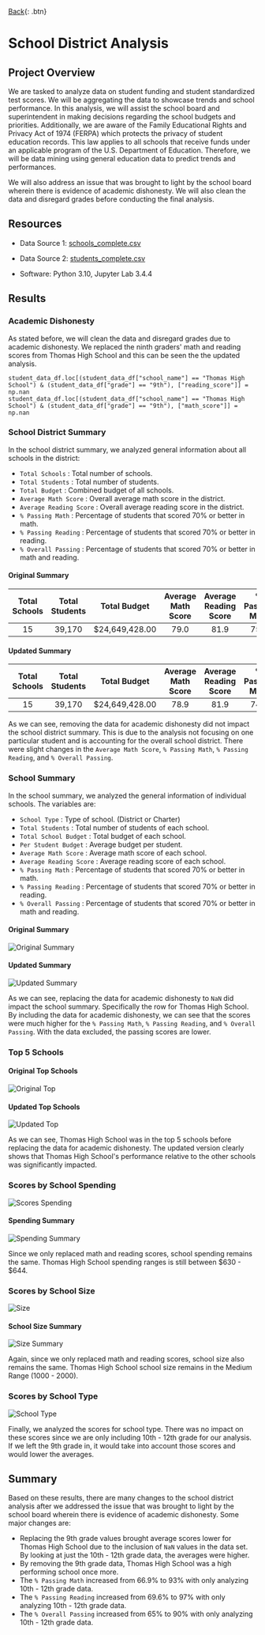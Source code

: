 [Back](https://dosanity.github.io/){: .btn}

# School District Analysis

## Project Overview
We are tasked to analyze data on student funding and student standardized test scores. We will be aggregating the data to showcase trends and school performance. In this analysis, we will assist the school board and superintendent in making decisions regarding the school budgets and priorities. Additionally, we are aware of the Family Educational Rights and Privacy Act of 1974 (FERPA) which protects the privacy of student education records. This law applies to all schools that receive funds under an applicable program of the U.S. Department of Education. Therefore, we will be data mining using general education data to predict trends and performances.

We will also address an issue that was brought to light by the school board wherein there is evidence of academic dishonesty. We will also clean the data and disregard grades before conducting the final analysis.

## Resources

+ Data Source 1: [schools_complete.csv](https://github.com/dosanity/school_district_analysis/files/9284310/schools_complete.csv)

+ Data Source 2: [students_complete.csv](https://github.com/dosanity/school_district_analysis/files/9284312/students_complete.csv)

+ Software: Python 3.10, Jupyter Lab 3.4.4

## Results

### Academic Dishonesty

As stated before, we will clean the data and disregard grades due to academic dishonesty. We replaced the ninth graders' math and reading scores from Thomas High School and this can be seen the the updated analysis.

```
student_data_df.loc[(student_data_df["school_name"] == "Thomas High School") & (student_data_df["grade"] == "9th"), ["reading_score"]] = np.nan
student_data_df.loc[(student_data_df["school_name"] == "Thomas High School") & (student_data_df["grade"] == "9th"), ["math_score"]] = np.nan
```

### School District Summary

In the school district summary, we analyzed general information about all schools in the district:
+ `Total Schools` : Total number of schools.
+ `Total Students` : Total number of students.
+ `Total Budget` : Combined budget of all schools.
+ `Average Math Score` : Overall average math score in the district.
+ `Average Reading Score` : Overall average reading score in the district.
+ `% Passing Math` : Percentage of students that scored 70% or better in math.
+ `% Passing Reading` : Percentage of students that scored 70% or better in reading.
+ `% Overall Passing` : Percentage of students that scored 70% or better in math and reading.

#### Original Summary

| Total Schools | Total Students | Total Budget   | Average Math Score | Average Reading Score | % Passing Math | % Passing Reading | % Overall Passing |
| :-----------: | :------------: | :------------: | :----------------: | :-------------------: | :------------: | :---------------: | :---------------: |
| 15            | 39,170         | $24,649,428.00 | 79.0               | 81.9                  | 75.0           | 85.8              | 65.2              |

#### Updated Summary

| Total Schools | Total Students | Total Budget   | Average Math Score | Average Reading Score | % Passing Math | % Passing Reading | % Overall Passing |
| :-----------: | :------------: | :------------: | :----------------: | :-------------------: | :------------: | :---------------: | :---------------: |
| 15            | 39,170         | $24,649,428.00 | 78.9               | 81.9                  | 74.8           | 85.7              | 64.9              |

As we can see, removing the data for academic dishonesty did not impact the school district summary. This is due to the analysis not focusing on one particular student and is accounting for the overall school district. There were slight changes in the `Average Math Score`, `% Passing Math`, `% Passing Reading`, and `% Overall Passing`. 

### School Summary

In the school summary, we analyzed the general information of individual schools. The variables are:

+ `School Type` : Type of school. (District or Charter)
+ `Total Students` : Total number of students of each school.
+ `Total School Budget` : Total budget of each school.
+ `Per Student Budget` : Average budget per student.
+ `Average Math Score` : Average math score of each school.
+ `Average Reading Score` :  Average reading score of each school.
+ `% Passing Math` : Percentage of students that scored 70% or better in math.
+ `% Passing Reading` : Percentage of students that scored 70% or better in reading.
+ `% Overall Passing` : Percentage of students that scored 70% or better in math and reading.

#### Original Summary

![Original Summary](https://user-images.githubusercontent.com/29410712/183518466-084d8969-e646-4f92-b151-d64ed1269968.png)

#### Updated Summary

![Updated Summary](https://user-images.githubusercontent.com/29410712/183518485-15044c5e-e320-4b15-ac9f-93e2229ad123.png)


As we can see, replacing the data for academic dishonesty to `NaN` did impact the school summary. Specifically the row for Thomas High School. By including the data for academic dishonesty, we can see that the scores were much higher for the `% Passing Math`, `% Passing Reading`, and `% Overall Passing`. With the data excluded, the passing scores are lower. 

### Top 5 Schools

#### Original Top Schools

![Original Top](https://user-images.githubusercontent.com/29410712/183519322-0fa402aa-1ab3-4901-b3fe-b14dbefb14bf.png)

#### Updated Top Schools

![Updated Top](https://user-images.githubusercontent.com/29410712/183519340-8b6edfa1-f0a7-4c28-bdfd-f18f6aeac22b.png)

As we can see, Thomas High School was in the top 5 schools before replacing the data for academic dishonesty. The updated version clearly shows that Thomas High School's performance relative to the other schools was significantly impacted.

### Scores by School Spending

![Scores Spending](https://user-images.githubusercontent.com/29410712/183523367-3907a5d2-dd63-45d4-b0d2-87b420b2baf3.png)

#### Spending Summary

![Spending Summary](https://user-images.githubusercontent.com/29410712/183523492-29795ba2-ca7d-4f58-9efe-70f555e3109f.png)

Since we only replaced math and reading scores, school spending remains the same. Thomas High School spending ranges is still between $630 - $644.

### Scores by School Size

![Size](https://user-images.githubusercontent.com/29410712/183523608-c7353e1c-968e-42de-9dc3-cc83a7f84453.png)

#### School Size Summary

![Size Summary](https://user-images.githubusercontent.com/29410712/183523692-bd7db97f-d6d8-465b-aa79-185da3c03688.png)

Again, since we only replaced math and reading scores, school size also remains the same. Thomas High School school size remains in the Medium Range (1000 - 2000).

### Scores by School Type

![School Type](https://user-images.githubusercontent.com/29410712/183523802-6c07d007-2382-4a8d-b1eb-24961736a18c.png)

Finally, we analyzed the scores for school type. There was no impact on these scores since we are only including 10th - 12th grade for our analysis. If we left the 9th grade in, it would take into account those scores and would lower the averages. 

## Summary

Based on these results, there are many changes to the school district analysis after we addressed the issue that was brought to light by the school board wherein there is evidence of academic dishonesty. Some major changes are:

+ Replacing the 9th grade values brought average scores lower for Thomas High School due to the inclusion of `NaN` values in the data set. By looking at just the 10th - 12th grade data, the averages were higher.
+ By removing the 9th grade data, Thomas High School was a high performing school once more. 
+ The `% Passing Math` increased from 66.9% to 93% with only analyzing 10th - 12th grade data.
+ The `% Passing Reading` increased from 69.6% to 97% with only analyzing 10th - 12th grade data.
+ The `% Overall Passing` increased from 65% to 90% with only analyzing 10th - 12th grade data.